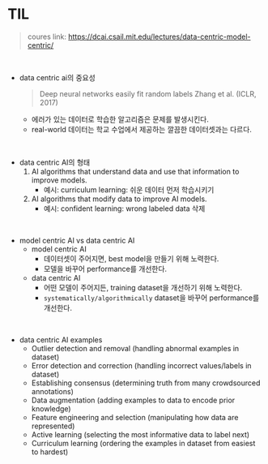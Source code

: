 # TIL
> coures link: https://dcai.csail.mit.edu/lectures/data-centric-model-centric/

<br>

- data centric ai의 중요성
    > Deep neural networks easily fit random labels
    Zhang et al. (ICLR, 2017)
    > 
    - 에러가 있는 데이터로 학습한 알고리즘은 문제를 발생시킨다.
    - real-world 데이터는 학교 수업에서 제공하는 깔끔한 데이터셋과는 다르다.

<br>

- data centric AI의 형태
    1. AI algorithms that understand data and use that information to improve models.
        -  예시: curriculum learning: 쉬운 데이터 먼저 학습시키기
    2. AI algorithms that modify data to improve AI models.
        -  예시: confident learning: wrong labeled data 삭제
    
<br>

- model centric AI vs data centric AI
    - model centric AI
        - 데이터셋이 주어지면, best model을 만들기 위해 노력한다.
        - 모델을 바꾸어 performance를 개선한다.
    - data centric AI
        - 어떤 모델이 주어지든, training dataset을 개선하기 위해 노력한다.
        - `systematically/algorithmically` dataset을 바꾸어 performance를 개선한다.

<br>

- data centric AI examples 
    - Outlier detection and removal (handling abnormal examples in dataset)
    - Error detection and correction (handling incorrect values/labels in dataset)
    - Establishing consensus (determining truth from many crowdsourced annotations)
    - Data augmentation (adding examples to data to encode prior knowledge)
    - Feature engineering and selection (manipulating how data are represented)
    - Active learning (selecting the most informative data to label next)
    - Curriculum learning (ordering the examples in dataset from easiest to hardest)